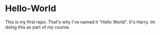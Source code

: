 # Hello-World
This is my first repo. That's why I've named it "Hello World".
It's Harry. Im doing this as part of my course.
